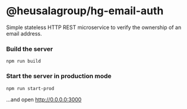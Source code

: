 # @heusalagroup/hg-email-auth

Simple stateless HTTP REST microservice to verify the ownership of an email address.

### Build the server

```
npm run build
```

### Start the server in production mode

```
npm run start-prod
```

...and open http://0.0.0.0:3000
